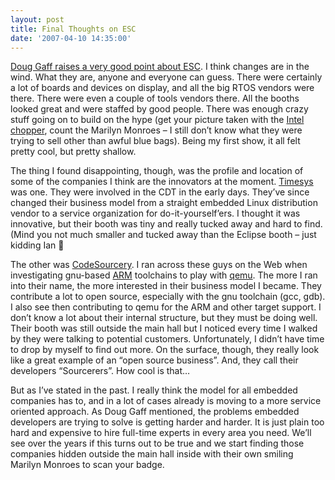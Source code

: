 ```yaml
---
layout: post
title: Final Thoughts on ESC
date: '2007-04-10 14:35:00'
---
```



[Doug Gaff raises a very good point about ESC](http://douggaff.blogspot.com/2007/04/is-embedded-industry-dead.html). I think changes are in the wind. What they are, anyone and everyone can guess. There were certainly a lot of boards and devices on display, and all the big RTOS vendors were there. There were even a couple of tools vendors there. All the booths looked great and were staffed by good people. There was enough crazy stuff going on to build on the hype (get your picture taken with the [Intel chopper](http://www.intel.com/pressroom/archive/releases/20070403corp.htm), count the Marilyn Monroes – I still don’t know what they were trying to sell other than awful blue bags). Being my first show, it all felt pretty cool, but pretty shallow.

The thing I found disappointing, though, was the profile and location of some of the companies I think are the innovators at the moment. [Timesys](http://www.timesys.com/) was one. They were involved in the CDT in the early days. They’ve since changed their business model from a straight embedded Linux distribution vendor to a service organization for do-it-yourself’ers. I thought it was innovative, but their booth was tiny and really tucked away and hard to find. (Mind you not much smaller and tucked away than the Eclipse booth – just kidding Ian 🙂

The other was [CodeSourcery](http://www.codesourcery.com/). I ran across these guys on the Web when investigating gnu-based [ARM](http://www.arm.com/) toolchains to play with [qemu](http://fabrice.bellard.free.fr/qemu/). The more I ran into their name, the more interested in their business model I became. They contribute a lot to open source, especially with the gnu toolchain (gcc, gdb). I also see then contributing to qemu for the ARM and other target support. I don’t know a lot about their internal structure, but they must be doing well. Their booth was still outside the main hall but I noticed every time I walked by they were talking to potential customers. Unfortunately, I didn’t have time to drop by myself to find out more. On the surface, though, they really look like a great example of an “open source business”. And, they call their developers “Sourcerers”. How cool is that…

But as I’ve stated in the past. I really think the model for all embedded companies has to, and in a lot of cases already is moving to a more service oriented approach. As Doug Gaff mentioned, the problems embedded developers are trying to solve is getting harder and harder. It is just plain too hard and expensive to hire full-time experts in every area you need. We’ll see over the years if this turns out to be true and we start finding those companies hidden outside the main hall inside with their own smiling Marilyn Monroes to scan your badge.


